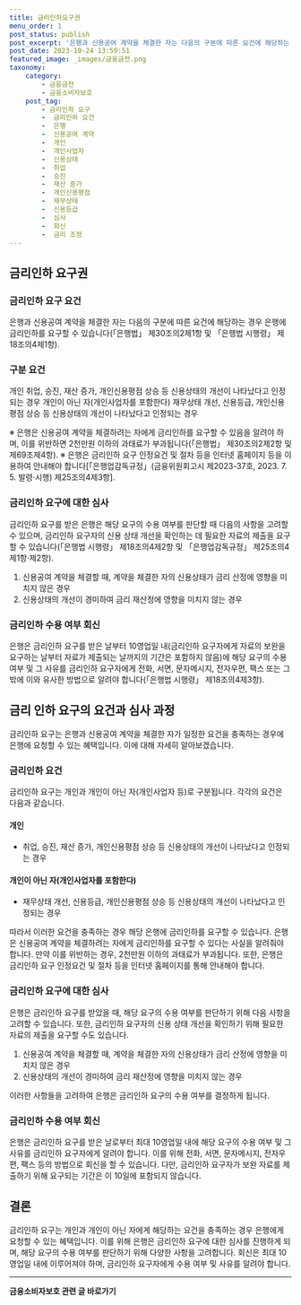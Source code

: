```yaml
---
title: 금리인하요구권 
menu_order: 1
post_status: publish
post_excerpt: '은행과 신용공여 계약을 체결한 자는 다음의 구분에 따른 요건에 해당하는 경우 은행에 금리인하를 요구할 수 있습니다  은행법  제30조의2제1항 및  은행법 시행령  제18조의4제1항 .'
post_date: 2023-10-24 13:59:51
featured_image: _images/금융금전.png
taxonomy:
    category:
        - 금융금전
        - 금융소비자보호
    post_tag:
        - 금리인하 요구
        -  금리인하 요건
        -  은행
        -  신용공여 계약
        -  개인
        -  개인사업자
        -  신용상태
        -  취업
        -  승진
        -  재산 증가
        -  개인신용평점
        -  재무상태
        -  신용등급
        -  심사
        -  회신
        -  금리 조정
---
```



## 금리인하 요구권  
### 금리인하 요구 요건  
은행과 신용공여 계약을 체결한 자는 다음의 구분에 따른 요건에 해당하는 경우 은행에 금리인하를 요구할 수 있습니다(「은행법」 제30조의2제1항 및 「은행법 시행령」 제18조의4제1항).

### 구분 요건 
개인 취업, 승진, 재산 증가, 개인신용평점 상승 등 신용상태의 개선이 나타났다고 인정되는 경우 
개인이 아닌 자(개인사업자를 포함한다) 재무상태 개선, 신용등급, 개인신용평점 상승 등 신용상태의 개선이 나타났다고 인정되는 경우  

※ 은행은 신용공여 계약을 체결하려는 자에게 금리인하를 요구할 수 있음을 알려야 하며, 이를 위반하면 2천만원 이하의 과태료가 부과됩니다(「은행법」 제30조의2제2항 및 제69조제4항).
※ 은행은 금리인하 요구 인정요건 및 절차 등을 인터넷 홈페이지 등을 이용하여 안내해야 합니다[「은행업감독규정」(금융위원회고시 제2023-37호, 2023. 7. 5. 발령·시행) 제25조의4제3항].

### 금리인하 요구에 대한 심사  
금리인하 요구를 받은 은행은 해당 요구의 수용 여부를 판단할 때 다음의 사항을 고려할 수 있으며, 금리인하 요구자의 신용 상태 개선을 확인하는 데 필요한 자료의 제출을 요구할 수 있습니다(「은행법 시행령」 제18조의4제2항 및 「은행업감독규정」 제25조의4제1항·제2항).

1. 신용공여 계약을 체결할 때, 계약을 체결한 자의 신용상태가 금리 산정에 영향을 미치지 않은 경우
2. 신용상태의 개선이 경미하여 금리 재산정에 영향을 미치지 않는 경우

### 금리인하 수용 여부 회신  
은행은 금리인하 요구를 받은 날부터 10영업일 내(금리인하 요구자에게 자료의 보완을 요구하는 날부터 자료가 제출되는 날까지의 기간은 포함하지 않음)에 해당 요구의 수용 여부 및 그 사유를 금리인하 요구자에게 전화, 서면, 문자메시지, 전자우편, 팩스 또는 그 밖에 이와 유사한 방법으로 알려야 합니다(「은행법 시행령」 제18조의4제3항).


## 금리 인하 요구의 요건과 심사 과정

금리인하 요구는 은행과 신용공여 계약을 체결한 자가 일정한 요건을 충족하는 경우에 은행에 요청할 수 있는 혜택입니다. 이에 대해 자세히 알아보겠습니다.

### 금리인하 요건

금리인하 요구는 개인과 개인이 아닌 자(개인사업자 등)로 구분됩니다. 각각의 요건은 다음과 같습니다.

#### 개인

- 취업, 승진, 재산 증가, 개인신용평점 상승 등 신용상태의 개선이 나타났다고 인정되는 경우

#### 개인이 아닌 자(개인사업자를 포함한다)

- 재무상태 개선, 신용등급, 개인신용평점 상승 등 신용상태의 개선이 나타났다고 인정되는 경우

따라서 이러한 요건을 충족하는 경우 해당 은행에 금리인하를 요구할 수 있습니다. 은행은 신용공여 계약을 체결하려는 자에게 금리인하를 요구할 수 있다는 사실을 알려줘야 합니다. 만약 이를 위반하는 경우, 2천만원 이하의 과태료가 부과됩니다. 또한, 은행은 금리인하 요구 인정요건 및 절차 등을 인터넷 홈페이지를 통해 안내해야 합니다.

### 금리인하 요구에 대한 심사

은행은 금리인하 요구를 받았을 때, 해당 요구의 수용 여부를 판단하기 위해 다음 사항을 고려할 수 있습니다. 또한, 금리인하 요구자의 신용 상태 개선을 확인하기 위해 필요한 자료의 제출을 요구할 수도 있습니다.

1. 신용공여 계약을 체결할 때, 계약을 체결한 자의 신용상태가 금리 산정에 영향을 미치지 않은 경우
2. 신용상태의 개선이 경미하여 금리 재산정에 영향을 미치지 않는 경우

이러한 사항들을 고려하여 은행은 금리인하 요구의 수용 여부를 결정하게 됩니다.

### 금리인하 수용 여부 회신

은행은 금리인하 요구를 받은 날로부터 최대 10영업일 내에 해당 요구의 수용 여부 및 그 사유를 금리인하 요구자에게 알려야 합니다. 이를 위해 전화, 서면, 문자메시지, 전자우편, 팩스 등의 방법으로 회신을 할 수 있습니다. 다만, 금리인하 요구자가 보완 자료를 제출하기 위해 요구되는 기간은 이 10일에 포함되지 않습니다.

## 결론

금리인하 요구는 개인과 개인이 아닌 자에게 해당하는 요건을 충족하는 경우 은행에게 요청할 수 있는 혜택입니다. 이를 위해 은행은 금리인하 요구에 대한 심사를 진행하게 되며, 해당 요구의 수용 여부를 판단하기 위해 다양한 사항을 고려합니다. 회신은 최대 10영업일 내에 이루어져야 하며, 금리인하 요구자에게 수용 여부 및 사유를 알려야 합니다.
<!-- wp:separator -->
<hr class="wp-block-separator has-alpha-channel-opacity"/>
<!-- /wp:separator -->

<!-- wp:group {"backgroundColor":"base","layout":{"type":"constrained"}} -->
<div class="wp-block-group has-base-background-color has-background"><!-- wp:paragraph {"align":"center","fontSize":"medium"} -->
<p class="has-text-align-center has-large-font-size"><strong>금융소비자보호 관련 글 바로가기</strong></p>
<!-- /wp:paragraph -->


<!-- wp:latest-posts
{"categories":[{"id":12706,"count":19,"description":"","link":"https://uknowlaw.com/category/%ea%b8%88%ec%9c%b5%ec%86%8c%eb%b9%84%ec%9e%90%eb%b3%b4%ed%98%b8/","name":"금융소비자보호","slug":"금융소비자보호","taxonomy":"category","parent":0,"meta":[],"_links":{"self":[{"href":"https://uknowlaw.com/wp-json/wp/v2/categories/12706"}],"collection":[{"href":"https://uknowlaw.com/wp-json/wp/v2/categories"}],"about":[{"href":"https://uknowlaw.com/wp-json/wp/v2/taxonomies/category"}],"wp:post_type":[{"href":"https://uknowlaw.com/wp-json/wp/v2/posts?categories=12706"}],"curies":[{"name":"wp","href":"https://api.w.org/{rel}","templated":true}]}}],"postsToShow":100,"excerptLength":28,"postLayout":"grid","columns":2,"featuredImageAlign":"left","featuredImageSizeSlug":"large","fontSize":"small"} /--></div>
<!-- /wp:group -->